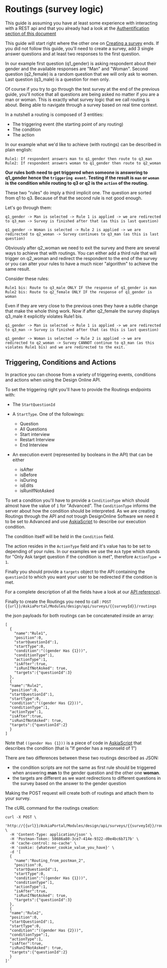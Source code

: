 # Routings (survey logic)

This guide is assuming you have at least some experience with interacting with a REST api and that you already had a look at the [Authentification section of this document](intro-authentification.md)

This guide will start right where the other one on [Creating a survey](guide-create-survey.md) ends.
If you did not follow this guide, you'll need to create a survey, add 3 single answer questions and at least two responses to the first question.

In our example first question (q1_gender) is asking respondent about their gender and the available responses are "Man" and "Woman".
Second question (q2_female) is a random question that we will only ask to women. Last question (q3_male) is a question for men only.

Of course if you try to go through the test survey at the end of the previous guide, you'll notice that all questions are being asked no matter if you are a man or woman. This is exactly what survey logic that we call routing is about. Being able to navigate through a survey based on real time context.

In a nutshell a routing is composed of 3 entities:
- The triggering event (the starting point of any routing)
- The condition
- The action

In our example what we'd like to achieve (with routings) can be described in plain english:

```
Rule1: If respondent answers man to q1_gender then route to q3_man
Rule2: If respondent answers woman to q1_gender then route to q2_woman
```

**Our rules both need to get triggered when someone is answering to q1_gender hence the `triggering event`.
Testing if the result is `man` or `woman` is the condition while routing to q3 or q2 is the `action` of the routing.**

These two "rules" do imply a third implicit one. The question are sorted from q1 to q3. Because of that the second rule is not good enough.

Let's go through them:
```
q1_gender -> Man is selected -> Rule 1 is applied -> we are redirected to q3_man -> Survey is finished after that (as this is last question)

q1_gender -> Woman is selected -> Rule 2 is applied -> we are redirected to q2_woman -> Survey continues to q3_man (as this is last question)
```

Obviously after q2_woman we need to exit the survey and there are several ways to achieve that with routings. You can either add a third rule that will trigger on q2_woman and redirect the respondent to the end of the survey or you can alter your rules to have a much nicer "algorithm" to achieve the same result.

Consider these rules:

```
Rule1 bis: Route to q3_male ONLY IF the response of q1_gender is man
Rule2 bis: Route to q2_female ONLY IF the response of q1_gender is woman
```

Even if they are very close to the previous ones they have a subtle change that make the whole thing work.
Now if after q2_female the survey displays q3_male it explicitly violates Rule1 bis.

```
q1_gender -> Man is selected -> Rule 1 is applied -> we are redirected to q3_man -> Survey is finished after that (as this is last question)

q1_gender -> Woman is selected -> Rule 2 is applied -> we are redirected to q2_woman -> Survey CANNOT continue to q3_man (as this violates Rule1 bis) and we are redirected to the exit.
```

## Triggering, Conditions and Actions

In practice you can choose from a variety of triggering events, conditions and actions when using the Design Online API.

To set the triggering right you'll have to provide the Routings endpoints with:

 - The `StartQuestionId`

 - A `StartType`. One of the followings:
 	- Question
  	- All Questions
  	- Start interview
  	- Restart Interview
  	- End Interview

 - An execution event (represented by booleans in the API) that can be either
  	- isAfter
  	- isBefore
  	- isDuring
  	- isEdits
  	- isRunIfNotAsked

To set a condition you'll have to provide a `ConditionType` which should almost have the value of `1` for "Advanced". The `ConditionType` informs the server about how the condition should be interpreted. As we are creating Routings through the API and not trough DesignOnline Software we need it to be set to Advanced and use [AskiaScript](http://designhelp.askia.com/askiascript2_introduction_to_askiascript_2) to describe our execution condition.

The condition itself will be held in the `Condition` field.

The action resides in the `ActionType` field and it's value has to be set to depending of your rules. In our examples we use the `Ask` type which stands for "Only Ask target question if the condition is met", therefore `ActionType = 1`.

Finally you should provide a `targets` object to the API containing the `questionId` to which you want your user to be redirected if the condition is met.  

For a complete description of all the fields have a look at our [API reference](http://designhelp.askia.com/askiascript2_introduction_to_askiascript_2)).

Finally to create the Routings you need to call :
`POST {{url}}/AskiaPortal/Modules/design/api/surveys/{{surveyId}}/routings`

the json payloads for both routings can be concatenated inside an array:

```
[
  {
	"name":"Rule1",
	"position":0,
	"startQuestionId":1,
	"startType":0,
	"condition":"((gender Has {1}))",
	"conditionType":1,
	"actionType":1,
	"isAfter":true,
	"isRunIfNotAsked": true,
	"targets":{"questionId":3}
  },
  {
  "name":"Rule2",
  "position":0,
  "startQuestionId":1,
  "startType":0,
  "condition":"((gender Has {2}))",
  "conditionType":1,
  "actionType":1,
  "isAfter":true,
  "isRunIfNotAsked": true,
  "targets":{"questionId":2}
  }
]
```

Note that `((gender Has {1}))` is a piece of code in [AskiaScript](api-reference-intro.md) that describes the condition (that is "If gender has a reponseId of 1")

There are two differences between these two routings described as JSON:
- the condition scripts are not the same as first rule should be triggered when answering **man** to the gender question and the other one **woman**.
- the targets are different as we want redirections to different questions in the survey based on the answer to the gender question

Making the POST request will create both of routings and attach them to your survey.

The cURL command for the routings creation:

```shell
curl -X POST \
  'http://{{url}}/AskiaPortal/Modules/design/api/surveys/{{surveyId}}/routings' \
  -H 'Content-Type: application/json' \
  -H 'Postman-Token: 58686a80-3ce7-414e-9322-d0e4bc6b717b' \
  -H 'cache-control: no-cache' \
  -H 'cookie: {whatever_cookie_value_you_have}' \
  -d '[
  {
	"name":"Routing_from_postman_2",
	"position":0,
	"startQuestionId":1,
	"startType":0,
	"condition":"((gender Has {1}))",
	"conditionType":1,
	"actionType":1,
	"isAfter":true,
	"isRunIfNotAsked": true,
	"targets":{"questionId":3}
  },
  {
  "name":"Rule2",
  "position":0,
  "startQuestionId":1,
  "startType":0,
  "condition":"((gender Has {2}))",
  "conditionType":1,
  "actionType":1,
  "isAfter":true,
  "isRunIfNotAsked": true,
  "targets":{"questionId":2}
  }
]'
```
